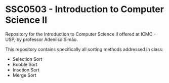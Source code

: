 # SSC0503 - Introduction to Computer Science II

Repository for the Introduction to Computer Science II offered at ICMC - USP, by professor Adenilso Simão.

This repository contains specifically all sorting methods addressed in class:
- Selection Sort
- Bubble Sort
- Insetion Sort
- Merge Sort
